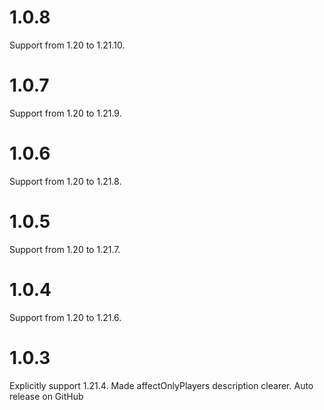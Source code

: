 # 1.0.8
Support from 1.20 to 1.21.10.

# 1.0.7
Support from 1.20 to 1.21.9.

# 1.0.6
Support from 1.20 to 1.21.8.

# 1.0.5
Support from 1.20 to 1.21.7.

# 1.0.4
Support from 1.20 to 1.21.6.

# 1.0.3

Explicitly support 1.21.4.
Made affectOnlyPlayers description clearer.
Auto release on GitHub